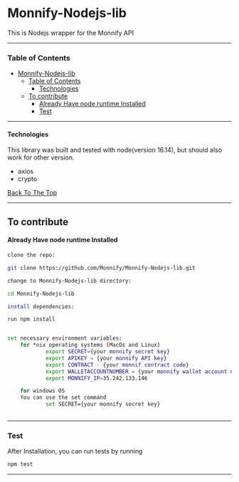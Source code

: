 # Monnify-Nodejs-lib
This is Nodejs wrapper for the Monnify API

---

### Table of Contents

- [Monnify-Nodejs-lib](#monnify-nodejs-lib)
    - [Table of Contents](#table-of-contents)
      - [Technologies](#technologies)
  - [To contribute](#to-contribute)
      - [Already Have node runtime Installed](#already-have-node-runtime-installed)
    - [Test](#test)

---

#### Technologies
This library was built and tested with node(version 16.14), but should also work for other version. 

- axios
- crypto
  
[Back To The Top](#read-me-template)

---

## To contribute
#### Already Have node runtime Installed
```bash
clone the repo:

git clone https://github.com/Monnify/Monnify-Nodejs-lib.git

change to Monnify-Nodejs-lib directory:

cd Monnify-Nodejs-lib

install dependencies:

run npm install


set necessary environment variables:
    for *nix operating systems (MacOs and Linux)
            export SECRET={your monnify secret key}
            export APIKEY = {your monnify API key}
            export CONTRACT - {your monnif contract code}
            export WALLETACCOUNTNUMBER = {your monnify wallet account number}
            export MONNIFY_IP=35.242.133.146

    for windows OS
    You can use the set command
            set SECRET={your monnify secret key}
            
```

---

### Test
After Installation, you can run tests by running
```bash
npm test
```
---








